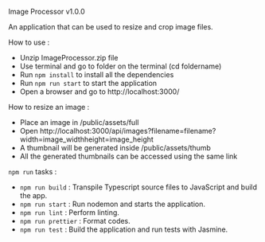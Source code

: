 Image Processor v1.0.0

An application that can be used to resize and crop image files.

How to use :

- Unzip ImageProcessor.zip file
- Use terminal and go to folder on the terminal (cd foldername)
- Run `npm install` to install all the dependencies
- Run `npm run start` to start the application
- Open a browser and go to http://localhost:3000/

How to resize an image :

- Place an image in /public/assets/full
- Open http://localhost:3000/api/images?filename=filename?width=image_widthheight=image_height
- A thumbnail will be generated inside /public/assets/thumb
- All the generated thumbnails can be accessed using the same link 

`npm run` tasks :

- `npm run build`     : Transpile Typescript source files to JavaScript and build the app.
- `npm run start`     : Run nodemon and starts the application.
- `npm run lint`      : Perform linting.
- `npm run prettier`  : Format codes. 
- `npm run test`      : Build the application and run tests with Jasmine.